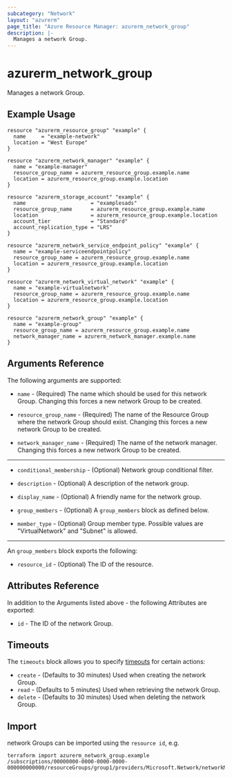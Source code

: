 ```yaml
---
subcategory: "Network"
layout: "azurerm"
page_title: "Azure Resource Manager: azurerm_network_group"
description: |-
  Manages a network Group.
---
```


# azurerm_network_group

Manages a network Group.

## Example Usage

```hcl
resource "azurerm_resource_group" "example" {
  name     = "example-network"
  location = "West Europe"
}

resource "azurerm_network_manager" "example" {
  name = "example-manager"
  resource_group_name = azurerm_resource_group.example.name
  location = azurerm_resource_group.example.location
}

resource "azurerm_storage_account" "example" {
  name                     = "examplesads"
  resource_group_name      = azurerm_resource_group.example.name
  location                 = azurerm_resource_group.example.location
  account_tier             = "Standard"
  account_replication_type = "LRS"
}

resource "azurerm_network_service_endpoint_policy" "example" {
  name = "example-serviceendpointpolicy"
  resource_group_name = azurerm_resource_group.example.name
  location = azurerm_resource_group.example.location
}

resource "azurerm_network_virtual_network" "example" {
  name = "example-virtualnetwork"
  resource_group_name = azurerm_resource_group.example.name
  location = azurerm_resource_group.example.location
}

resource "azurerm_network_group" "example" {
  name = "example-group"
  resource_group_name = azurerm_resource_group.example.name
  network_manager_name = azurerm_network_manager.example.name
}
```

## Arguments Reference

The following arguments are supported:

* `name` - (Required) The name which should be used for this network Group. Changing this forces a new network Group to be created.

* `resource_group_name` - (Required) The name of the Resource Group where the network Group should exist. Changing this forces a new network Group to be created.

* `network_manager_name` - (Required) The name of the network manager. Changing this forces a new network Group to be created.

---

* `conditional_membership` - (Optional) Network group conditional filter.

* `description` - (Optional) A description of the network group.

* `display_name` - (Optional) A friendly name for the network group.

* `group_members` - (Optional) A `group_members` block as defined below.

* `member_type` - (Optional) Group member type. Possible values are "VirtualNetwork" and "Subnet" is allowed.

---

An `group_members` block exports the following:

* `resource_id` - (Optional) The ID of the resource.

## Attributes Reference

In addition to the Arguments listed above - the following Attributes are exported:

* `id` - The ID of the network Group.

## Timeouts

The `timeouts` block allows you to specify [timeouts](https://www.terraform.io/docs/configuration/resources.html#timeouts) for certain actions:

* `create` - (Defaults to 30 minutes) Used when creating the network Group.
* `read` - (Defaults to 5 minutes) Used when retrieving the network Group.
* `delete` - (Defaults to 30 minutes) Used when deleting the network Group.

## Import

network Groups can be imported using the `resource id`, e.g.

```shell
terraform import azurerm_network_group.example /subscriptions/00000000-0000-0000-0000-000000000000/resourceGroups/group1/providers/Microsoft.Network/networkManagers/networkManager1/networkGroups/networkGroup1
```